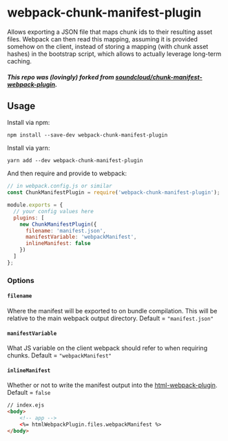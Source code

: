 # webpack-chunk-manifest-plugin

Allows exporting a JSON file that maps chunk ids to their resulting asset files. Webpack can then read this mapping, assuming it is provided somehow on the client, instead of storing a mapping (with chunk asset hashes) in the bootstrap script, which allows to actually leverage long-term caching.

##### This repo was (lovingly) forked from [soundcloud/chunk-manifest-webpack-plugin](https://github.com/soundcloud/chunk-manifest-webpack-plugin).

## Usage

Install via npm:

```shell
npm install --save-dev webpack-chunk-manifest-plugin
```

Install via yarn:

```shell
yarn add --dev webpack-chunk-manifest-plugin
```

And then require and provide to webpack:

```javascript
// in webpack.config.js or similar
const ChunkManifestPlugin = require('webpack-chunk-manifest-plugin');

module.exports = {
  // your config values here
  plugins: [
    new ChunkManifestPlugin({
      filename: 'manifest.json',
      manifestVariable: 'webpackManifest',
      inlineManifest: false
    })
  ]
};
```

### Options

#### `filename`

Where the manifest will be exported to on bundle compilation. This will be relative to the main webpack output directory. Default = `"manifest.json"`

#### `manifestVariable`

What JS variable on the client webpack should refer to when requiring chunks. Default = `"webpackManifest"`

#### `inlineManifest`

Whether or not to write the manifest output into the [html-webpack-plugin](https://github.com/ampedandwired/html-webpack-plugin). Default = `false`

```html
// index.ejs
<body>
    <!-- app -->
    <%= htmlWebpackPlugin.files.webpackManifest %>
</body>
```
